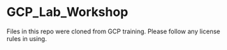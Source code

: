 # GCP_Lab_Workshop
 
Files in this repo were cloned from GCP training. Please follow any license rules in using.
